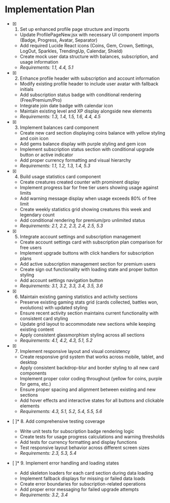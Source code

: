 # Implementation Plan

- [x] 1. Set up enhanced profile page structure and imports
  - Update ProfilePageNew.jsx with necessary UI component imports (Badge, Progress, Avatar, Separator)
  - Add required Lucide React icons (Coins, Gem, Crown, Settings, LogOut, Sparkles, TrendingUp, Calendar, Shield)
  - Create mock user data structure with balances, subscription, and usage information
  - _Requirements: 1.1, 4.4, 5.1_

- [x] 2. Enhance profile header with subscription and account information
  - Modify existing profile header to include user avatar with fallback initials
  - Add subscription status badge with conditional rendering (Free/Premium/Pro)
  - Integrate join date badge with calendar icon
  - Maintain existing level and XP display alongside new elements
  - _Requirements: 1.3, 1.4, 1.5, 1.6, 4.4, 4.5_

- [x] 3. Implement balances card component
  - Create new card section displaying coins balance with yellow styling and coin icon
  - Add gems balance display with purple styling and gem icon
  - Implement subscription status section with conditional upgrade button or active indicator
  - Add proper currency formatting and visual hierarchy
  - _Requirements: 1.1, 1.2, 1.3, 1.4, 5.3_

- [x] 4. Build usage statistics card component
  - Create creatures created counter with prominent display
  - Implement progress bar for free tier users showing usage against limits
  - Add warning message display when usage exceeds 80% of free limit
  - Create weekly statistics grid showing creatures this week and legendary count
  - Add conditional rendering for premium/pro unlimited status
  - _Requirements: 2.1, 2.2, 2.3, 2.4, 2.5, 5.3_

- [x] 5. Integrate account settings and subscription management
  - Create account settings card with subscription plan comparison for free users
  - Implement upgrade buttons with click handlers for subscription plans
  - Add active subscription management section for premium users
  - Create sign out functionality with loading state and proper button styling
  - Add account settings navigation button
  - _Requirements: 3.1, 3.2, 3.3, 3.4, 3.5, 3.6_

- [x] 6. Maintain existing gaming statistics and activity sections
  - Preserve existing gaming stats grid (cards collected, battles won, evolutions) with updated styling
  - Ensure recent activity section maintains current functionality with consistent card styling
  - Update grid layout to accommodate new sections while keeping existing content
  - Apply consistent glassmorphism styling across all sections
  - _Requirements: 4.1, 4.2, 4.3, 5.1, 5.2_

- [x] 7. Implement responsive layout and visual consistency
  - Create responsive grid system that works across mobile, tablet, and desktop
  - Apply consistent backdrop-blur and border styling to all new card components
  - Implement proper color coding throughout (yellow for coins, purple for gems, etc.)
  - Ensure proper spacing and alignment between existing and new sections
  - Add hover effects and interactive states for all buttons and clickable elements
  - _Requirements: 4.3, 5.1, 5.2, 5.4, 5.5, 5.6_

- [ ]* 8. Add comprehensive testing coverage
  - Write unit tests for subscription badge rendering logic
  - Create tests for usage progress calculations and warning thresholds
  - Add tests for currency formatting and display functions
  - Test responsive layout behavior across different screen sizes
  - _Requirements: 2.3, 5.3, 5.4_

- [ ]* 9. Implement error handling and loading states
  - Add skeleton loaders for each card section during data loading
  - Implement fallback displays for missing or failed data loads
  - Create error boundaries for subscription-related operations
  - Add proper error messaging for failed upgrade attempts
  - _Requirements: 3.2, 3.4_
